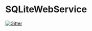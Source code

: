 # SQLiteWebService

[![Gitter](https://badges.gitter.im/Join%20Chat.svg)](https://gitter.im/jyksnw/SQLiteWebService?utm_source=badge&utm_medium=badge&utm_campaign=pr-badge&utm_content=badge)